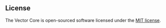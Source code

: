 ## License

The Vector Core is open-sourced software licensed under the [MIT license](https://opensource.org/licenses/MIT).
